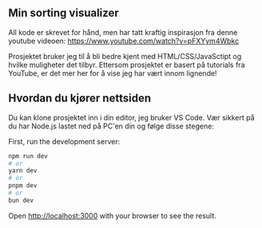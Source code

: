 ## Min sorting visualizer

All kode er skrevet for hånd, men har tatt kraftig inspirasjon fra denne youtube videoen:
https://www.youtube.com/watch?v=pFXYym4Wbkc

Prosjektet bruker jeg til å bli bedre kjent med HTML/CSS/JavaSctipt og hvilke muligheter det tilbyr.
Ettersom prosjektet er basert på tutorials fra YouTube, er det mer her for å vise jeg har vært innom lignende!

## Hvordan du kjører nettsiden

Du kan klone prosjektet inn i din editor, jeg bruker VS Code.
Vær sikkert på du har Node.js lastet ned på PC'en din og følge disse stegene:

First, run the development server:

```bash
npm run dev
# or
yarn dev
# or
pnpm dev
# or
bun dev
```

Open [http://localhost:3000](http://localhost:3000) with your browser to see the result.